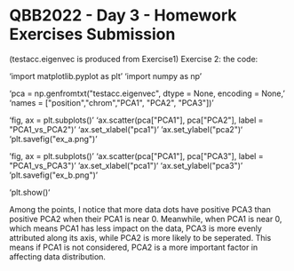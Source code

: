 # QBB2022 - Day 3 - Homework Exercises Submission

(testacc.eigenvec is produced from Exercise1)
Exercise 2:
the code:

‘import matplotlib.pyplot as plt’
‘import numpy as np’

‘pca = np.genfromtxt("testacc.eigenvec", dtype = None, encoding = None,’
	                            ‘names = ["position","chrom","PCA1", "PCA2", "PCA3"])’


‘fig, ax = plt.subplots()’
‘ax.scatter(pca["PCA1"], pca["PCA2"], label = "PCA1_vs_PCA2")’
‘ax.set_xlabel("pca1")’
’ax.set_ylabel("pca2")‘
‘plt.savefig("ex_a.png")’

’fig, ax = plt.subplots()’
‘ax.scatter(pca["PCA1"], pca["PCA3"], label = "PCA1_vs_PCA3")’
’ax.set_xlabel("pca1")‘
‘ax.set_ylabel("pca3")’
’plt.savefig("ex_b.png")’


‘plt.show()‘

Among the points, I notice that more data dots have positive PCA3 than  positive PCA2 when their PCA1 is near 0. Meanwhile, when PCA1 is near 0, which means PCA1 has less impact on the data, PCA3 is more evenly attributed along its axis, while PCA2 is more likely to be seperated. This means if PCA1 is not considered, PCA2 is a more important factor in affecting data distribution.





